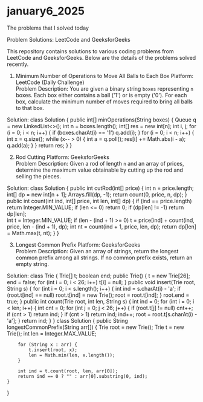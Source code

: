 # january6_2025
The problems that I solved today

Problem Solutions: LeetCode and GeeksforGeeks

This repository contains solutions to various coding problems from LeetCode and GeeksforGeeks. Below are the details of the problems solved recently.

1. Minimum Number of Operations to Move All Balls to Each Box
Platform: LeetCode (Daily Challenge)  
Problem Description:
You are given a binary string `boxes` representing `n` boxes. Each box either contains a ball ('1') or is empty ('0'). For each box, calculate the minimum number of moves required to bring all balls to that box.

Solution:
class Solution {
    public int[] minOperations(String boxes) {
        Queue<Integer> q = new LinkedList<>();
        int n = boxes.length();
        int[] res = new int[n];
        int i, j;
        for (i = 0; i < n; i++) {
            if (boxes.charAt(i) == '1') 
                q.add(i);
        }
        for (i = 0; i < n; i++) {
            int x = q.size();
            while (x-- > 0) {
                int a = q.poll();
                res[i] += Math.abs(i - a);
                q.add(a);
            }
        }
        return res;
    }
}

2. Rod Cutting
Platform: GeeksforGeeks  
Problem Description:
Given a rod of length `n` and an array of prices, determine the maximum value obtainable by cutting up the rod and selling the pieces.

Solution:
class Solution {
    public int cutRod(int[] price) {
        int n = price.length;
        int[] dp = new int[n + 1];
        Arrays.fill(dp, -1);
        return count(0, price, n, dp);
    }
    public int count(int ind, int[] price, int len, int[] dp) {
        if (ind == price.length) 
            return Integer.MIN_VALUE;
        if (len <= 0) 
            return 0;
        if (dp[len] != -1) 
            return dp[len];       
        int t = Integer.MIN_VALUE;
        if (len - (ind + 1) >= 0) 
            t = price[ind] + count(ind, price, len - (ind + 1), dp);
        int nt = count(ind + 1, price, len, dp);
        return dp[len] = Math.max(t, nt);
    }
}

3. Longest Common Prefix
Platform: GeeksforGeeks  
Problem Description:
Given an array of strings, return the longest common prefix among all strings. If no common prefix exists, return an empty string.

Solution:
class Trie {
    Trie[] t;
    boolean end;
    public Trie() {
        t = new Trie[26];
        end = false;
        for (int i = 0; i < 26; i++) 
            t[i] = null;
    }
    public void insert(Trie root, String s) {
        for (int i = 0; i < s.length(); i++) {
            int ind = s.charAt(i) - 'a';
            if (root.t[ind] == null) 
                root.t[ind] = new Trie();
            root = root.t[ind];
        }
        root.end = true;
    }
    public int count(Trie root, int len, String s) {
        int ind = 0;
        for (int i = 0; i < len; i++) {
            int cnt = 0;
            for (int j = 0; j < 26; j++) {
                if (root.t[j] != null) 
                    cnt++;
                if (cnt > 1) 
                    return ind;
            }
            if (cnt > 1) 
                return ind;
            ind++;
            root = root.t[s.charAt(i) - 'a'];
        }
        return ind;
    }
}
class Solution {
    public String longestCommonPrefix(String arr[]) {
        Trie root = new Trie();
        Trie t = new Trie();
        int len = Integer.MAX_VALUE;

        for (String x : arr) {
            t.insert(root, x);
            len = Math.min(len, x.length());
        }

        int ind = t.count(root, len, arr[0]);
        return ind == 0 ? "" : arr[0].substring(0, ind);
    }
}
